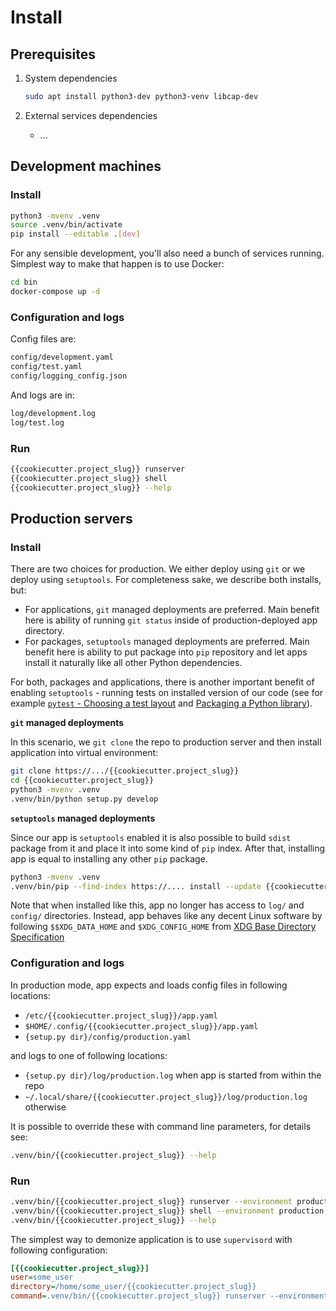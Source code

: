 # Install

## Prerequisites

1. System dependencies

    ~~~sh
    sudo apt install python3-dev python3-venv libcap-dev
    ~~~

2. External services dependencies

    * ...

## Development machines

### Install

~~~sh
python3 -mvenv .venv
source .venv/bin/activate
pip install --editable .[dev]
~~~

For any sensible development, you'll also need a bunch of services running. Simplest way to make that happen is to use Docker:

~~~sh
cd bin
docker-compose up -d
~~~

### Configuration and logs

Config files are:

~~~sh
config/development.yaml
config/test.yaml
config/logging_config.json
~~~

And logs are in:

~~~sh
log/development.log
log/test.log
~~~

### Run

~~~sh
{{cookiecutter.project_slug}} runserver
{{cookiecutter.project_slug}} shell
{{cookiecutter.project_slug}} --help
~~~

## Production servers

### Install

There are two choices for production. We either deploy using `git` or we deploy using `setuptools`. For completeness sake, we describe both installs, but:

* For applications, `git` managed deployments are preferred. Main benefit here is ability of running `git status` inside of production-deployed app directory.
* For packages, `setuptools` managed deployments are preferred. Main benefit here is ability to put package into `pip` repository and let apps install it naturally like all other Python dependencies.

For both, packages and applications, there is another important benefit of enabling `setuptools` - running tests on installed version of our code (see for example [`pytest` - Choosing a test layout](https://docs.pytest.org/en/latest/goodpractices.html#choosing-a-test-layout-import-rules) and [Packaging a Python library](https://blog.ionelmc.ro/2014/05/25/python-packaging/#the-structure)).

**`git` managed deployments**

In this scenario, we `git clone` the repo to production server and then install
application into virtual environment:

~~~sh
git clone https://.../{{cookiecutter.project_slug}}
cd {{cookiecutter.project_slug}}
python3 -mvenv .venv
.venv/bin/python setup.py develop
~~~

**`setuptools` managed deployments**

Since our app is `setuptools` enabled it is also possible to build `sdist` package from it and place it into some kind of `pip` index. After that, installing app is equal to installing any other `pip` package.

~~~sh
python3 -mvenv .venv
.venv/bin/pip --find-index https://.... install --update {{cookiecutter.project_slug}}
~~~

Note that when installed like this, app no longer has access to `log/` and `config/` directories. Instead, app behaves like any decent Linux software by following `$$XDG_DATA_HOME` and `$XDG_CONFIG_HOME` from [XDG Base Directory Specification](https://specifications.freedesktop.org/basedir-spec/basedir-spec-latest.html)

### Configuration and logs

In production mode, app expects and loads config files in following locations:

* `/etc/{{cookiecutter.project_slug}}/app.yaml`
* `$HOME/.config/{{cookiecutter.project_slug}}/app.yaml`
* `{setup.py dir}/config/production.yaml`

and logs to one of following locations:

* `{setup.py dir}/log/production.log` when app is started from within the repo
* `~/.local/share/{{cookiecutter.project_slug}}/log/production.log` otherwise

It is possible to override these with command line parameters, for details see:

~~~sh
.venv/bin/{{cookiecutter.project_slug}} --help
~~~

### Run

~~~sh
.venv/bin/{{cookiecutter.project_slug}} runserver --environment production
.venv/bin/{{cookiecutter.project_slug}} shell --environment production
.venv/bin/{{cookiecutter.project_slug}} --help
~~~

The simplest way to demonize application is to use `supervisord` with following configuration:

~~~ini
[{{cookiecutter.project_slug}}]
user=some_user
directory=/home/some_user/{{cookiecutter.project_slug}}
command=.venv/bin/{{cookiecutter.project_slug}} runserver --environment production
~~~
